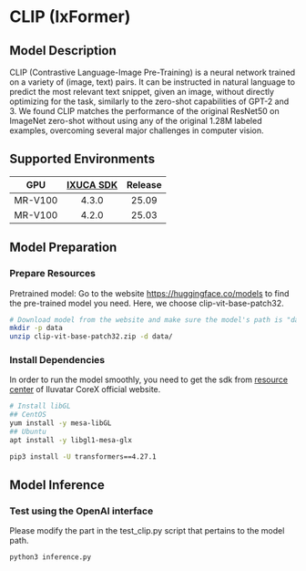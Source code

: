 # CLIP (IxFormer)

## Model Description

CLIP (Contrastive Language-Image Pre-Training) is a neural network trained on a variety of (image, text) pairs. It can be instructed in natural language to predict the most relevant text snippet, given an image, without directly optimizing for the task, similarly to the zero-shot capabilities of GPT-2 and 3. We found CLIP matches the performance of the original ResNet50 on ImageNet zero-shot without using any of the original 1.28M labeled examples, overcoming several major challenges in computer vision.

## Supported Environments

| GPU    | [IXUCA SDK](https://gitee.com/deep-spark/deepspark#%E5%A4%A9%E6%95%B0%E6%99%BA%E7%AE%97%E8%BD%AF%E4%BB%B6%E6%A0%88-ixuca) | Release |
| :----: | :----: | :----: |
| MR-V100 | 4.3.0 | 25.09 |
| MR-V100 | 4.2.0 | 25.03 |

## Model Preparation

### Prepare Resources

Pretrained model: Go to the website <https://huggingface.co/models> to find the pre-trained model you need. Here, we choose clip-vit-base-patch32.

```bash
# Download model from the website and make sure the model's path is "data/clip-vit-base-patch32"
mkdir -p data
unzip clip-vit-base-patch32.zip -d data/
```

### Install Dependencies

In order to run the model smoothly, you need to get the sdk from [resource center](https://support.iluvatar.com/#/ProductLine?id=2) of Iluvatar CoreX official website.

```bash
# Install libGL
## CentOS
yum install -y mesa-libGL
## Ubuntu
apt install -y libgl1-mesa-glx

pip3 install -U transformers==4.27.1
```

## Model Inference

### Test using the OpenAI interface

Please modify the part in the test_clip.py script that pertains to the model path.

```bash
python3 inference.py
```
